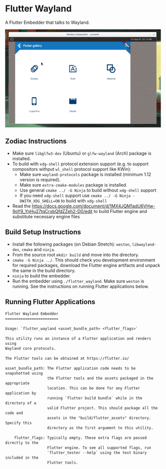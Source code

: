 Flutter Wayland
============

A Flutter Embedder that talks to Wayland.

![Running in Weston](assets/image.png)

Zodiac Instructions
-------------------

* Make sure `libglfw3-dev` (Ubuntu) or `glfw-wayland` (Arch) package is installed.
* To build with `xdg-shell` protocol extension support (e.g. to support compositors withput `wl_shell` protocol support like KWin):
  * Make sure `wayland-protocols` package is installed (minimum 1.12 version is required).
  * Make sure `extra-cmake-modules` package is installed.
  * Use general `cmake ../ -G Ninja` to build without `xdg-shell` support
  * If you need `xdg-shell` support use `cmake ../ -G Ninja -DWITH_XDG_SHELL=ON` to build with `xdg-shell`
* Read the https://docs.google.com/document/d/1MX4JQM1adU6VHw-9oY9_YnHu27tqCrxbQfdZZeh2-D0/edit to build Flutter engine and substitute necessary engine files

Build Setup Instructions
------------------------

* Install the following packages (on Debian Stretch): `weston`, `libwayland-dev`, `cmake` and `ninja`.
* From the source root `mkdir build` and move into the directory.
* `cmake -G Ninja ../`. This should check you development environment for required packages, download the Flutter engine artifacts and unpack the same in the build directory.
* `ninja` to build the embedder.
* Run the embedder using `./flutter_wayland`. Make sure `weston` is running. See the instructions on running Flutter applications below.

Running Flutter Applications
----------------------------

```
Flutter Wayland Embedder
========================

Usage: `flutter_wayland <asset_bundle_path> <flutter_flags>`

This utility runs an instance of a Flutter application and renders using
Wayland core protocols.

The Flutter tools can be obtained at https://flutter.io/

asset_bundle_path: The Flutter application code needs to be snapshotted using
                   the Flutter tools and the assets packaged in the appropriate
                   location. This can be done for any Flutter application by
                   running `flutter build bundle` while in the directory of a
                   valid Flutter project. This should package all the code and
                   assets in the "build/flutter_assets" directory. Specify this
                   directory as the first argument to this utility.

    flutter_flags: Typically empty. These extra flags are passed directly to the
                   Flutter engine. To see all supported flags, run
                   `flutter_tester --help` using the test binary included in the
                   Flutter tools.

```
